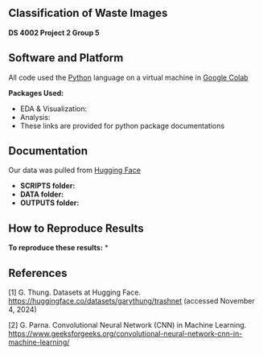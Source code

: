 ## **Classification of Waste Images**
**DS 4002 Project 2 Group 5**

## Software and Platform 
All code used the [Python](https://www.python.org/downloads/) language on a virtual machine in [Google Colab](https://colab.research.google.com/) 

**Packages Used:**
* EDA & Visualization: 
* Analysis:
* These links are provided for python package documentations  
  
## Documentation 
Our data was pulled from [Hugging Face]([https://www.freddiemac.com/pmms](https://huggingface.co/datasets/garythung/trashnet)) 
* **SCRIPTS folder:** 
* **DATA folder:** 
* **OUTPUTS folder:** 

## How to Reproduce Results 
**To reproduce these results:**
* 

## References

[1] G. Thung. Datasets at Hugging Face. https://huggingface.co/datasets/garythung/trashnet (accessed November 4, 2024) 

[2] G. Parna. Convolutional Neural Network (CNN) in Machine Learning. https://www.geeksforgeeks.org/convolutional-neural-network-cnn-in-machine-learning/
